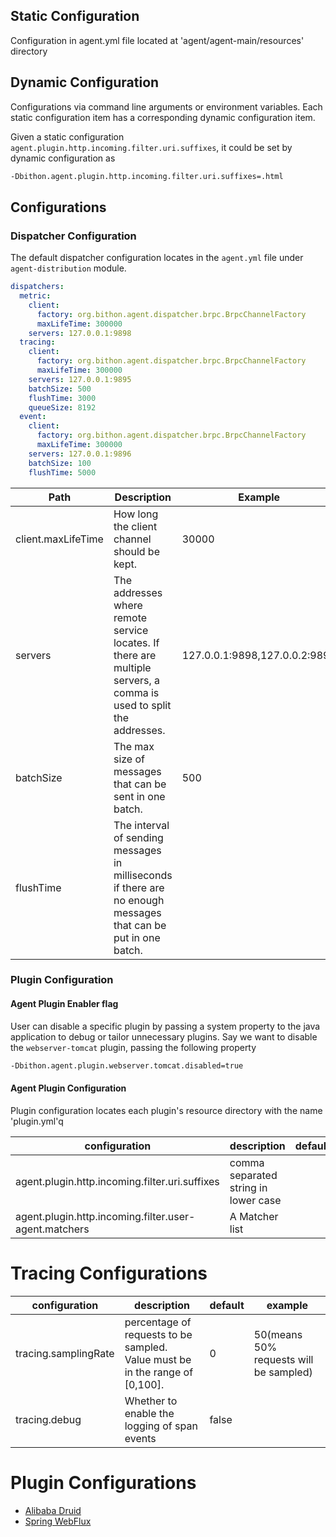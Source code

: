 
## Static Configuration

Configuration in agent.yml file located at 'agent/agent-main/resources' directory

## Dynamic Configuration

Configurations via command line arguments or environment variables. 
Each static configuration item has a corresponding dynamic configuration item.

Given a static configuration `agent.plugin.http.incoming.filter.uri.suffixes`, it could be set by dynamic configuration as

```bash
-Dbithon.agent.plugin.http.incoming.filter.uri.suffixes=.html
```

## Configurations

### Dispatcher Configuration

The default dispatcher configuration locates in the `agent.yml` file under `agent-distribution` module.

```yaml
dispatchers:
  metric:
    client:
      factory: org.bithon.agent.dispatcher.brpc.BrpcChannelFactory
      maxLifeTime: 300000
    servers: 127.0.0.1:9898
  tracing:
    client:
      factory: org.bithon.agent.dispatcher.brpc.BrpcChannelFactory
      maxLifeTime: 300000
    servers: 127.0.0.1:9895
    batchSize: 500
    flushTime: 3000
    queueSize: 8192
  event:
    client:
      factory: org.bithon.agent.dispatcher.brpc.BrpcChannelFactory
      maxLifeTime: 300000
    servers: 127.0.0.1:9896
    batchSize: 100
    flushTime: 5000
```

| Path               | Description                                                                                                        | Example                       | 
|--------------------|--------------------------------------------------------------------------------------------------------------------|-------------------------------|
| client.maxLifeTime | How long the client channel should be kept.                                                                        | 30000                         |
| servers            | The addresses where remote service locates. If there are multiple servers, a comma is used to split the addresses. | 127.0.0.1:9898,127.0.0.2:9898 |
| batchSize          | The max size of messages that can be sent in one batch.                                                            | 500                           |
| flushTime          | The interval of sending messages in milliseconds if there are no enough messages that can be put in one batch.     |

### Plugin Configuration

#### Agent Plugin Enabler flag
User can disable a specific plugin by passing a system property to the java application to debug or tailor unnecessary plugins. 
Say we want to disable the `webserver-tomcat` plugin, passing the following property

```bash
-Dbithon.agent.plugin.webserver.tomcat.disabled=true
```

#### Agent Plugin Configuration

Plugin configuration locates each plugin's resource directory with the name 'plugin.yml'q

| configuration                                         | description                          | default | example     |
|-------------------------------------------------------|--------------------------------------|---------|-------------|
| agent.plugin.http.incoming.filter.uri.suffixes        | comma separated string in lower case |         | .html,.json |
| agent.plugin.http.incoming.filter.user-agent.matchers | A Matcher list                       |         |             |

# Tracing Configurations

| configuration        | description                                                                       | default | example                                |
|----------------------|-----------------------------------------------------------------------------------|---------|----------------------------------------|
| tracing.samplingRate | percentage of requests to be sampled. <br/>Value must be in the range of [0,100]. | 0       | 50(means 50% requests will be sampled) |
| tracing.debug        | Whether to enable the logging of span events                                      | false   |                                        |


# Plugin Configurations

- [Alibaba Druid](agent-plugin/jdbc-druid.md)
- [Spring WebFlux](agent-plugin/spring-webflux.md)